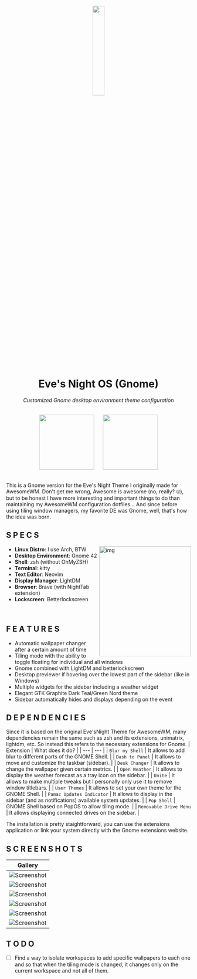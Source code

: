 <p align="center">
  <img width="25%" src="https://images-wixmp-ed30a86b8c4ca887773594c2.wixmp.com/f/26fe3e31-4dac-4607-9322-66f5d99ac450/d732v6b-0ed2ac7a-32d5-42a7-8e7d-70f701fd43d0.png/v1/fill/w_1024,h_1024,strp/ubuntu_gnome_logo_concept_by_cyb3rtek_d732v6b-fullview.png?token=eyJ0eXAiOiJKV1QiLCJhbGciOiJIUzI1NiJ9.eyJzdWIiOiJ1cm46YXBwOjdlMGQxODg5ODIyNjQzNzNhNWYwZDQxNWVhMGQyNmUwIiwiaXNzIjoidXJuOmFwcDo3ZTBkMTg4OTgyMjY0MzczYTVmMGQ0MTVlYTBkMjZlMCIsIm9iaiI6W1t7ImhlaWdodCI6Ijw9MTAyNCIsInBhdGgiOiJcL2ZcLzI2ZmUzZTMxLTRkYWMtNDYwNy05MzIyLTY2ZjVkOTlhYzQ1MFwvZDczMnY2Yi0wZWQyYWM3YS0zMmQ1LTQyYTctOGU3ZC03MGY3MDFmZDQzZDAucG5nIiwid2lkdGgiOiI8PTEwMjQifV1dLCJhdWQiOlsidXJuOnNlcnZpY2U6aW1hZ2Uub3BlcmF0aW9ucyJdfQ.UhF03xbRGRZRt3QPv1uY1SuK9jxvZJZ6eiF2Gxeq3go" />
</p>

<div align="center">
  <h1>Eve's Night OS (Gnome)</h1>
  <i>Customized Gnome desktop environment theme configuration</i>
</div>

<br/>
<p align="center">
<a href="https://github.com/e-Rivers/Eve-sNight/edit/main/GNOME-VERSION.md#d-e-p-e-n-d-e-n-c-i-e-s"><img width="150px" style="padding: 0 10px;" src="https://lh3.googleusercontent.com/pw/AM-JKLWyv_6jHczB8Op9L5YJwOWskpEQjUE8oiZGtoXpp_-M7CWZBLkBsXrtLiOQ6_welZ47koujI_-c-ETLlJjipy8NgmmxZPeVVQponAYmpLheGxeqHjsbbGQhwiA06oHicstVtYPkWmXz9Y2Wd5Y9Jz-U=w750-h250-no?authuser=0"></a>
<a href="https://github.com/e-Rivers/Eve-sNight/edit/main/GNOME-VERSION.md#s-c-r-e-e-n-s-h-o-t-s"><img width="150px" style="padding: 0 10px;" src="https://lh3.googleusercontent.com/pw/AM-JKLVjpryXMg5zbx7wKzxWfmkFHkzimamVrRQC3uBS0T53lGPmf4RYewe_YUO9eKUFqoj_pjsx5XQAxJKFiwPU_WY0nTg324Ad-iKsD1sHo-32ie_UpVO7eXj6S9BYWTjJvsAih4CGFwCEAafcm5-1I3Zb=w750-h250-no?authuser=0"></a>
</p>

<br />
This is a Gnome version for the Eve's Night Theme I originally made for AwesomeWM. Don't get me wrong, Awesome is awesome (no, really? 🙄), but to be honest I have more interesting and important things to do than maintaining my AwesomeWM configuration dotfiles... And since before using tiling window managers, my favorite DE was Gnome, well, that's how the idea was born.

## S P E C S

<img src="https://c.tenor.com/ihEIlToAUZYAAAAC/linux-chad.gif" alt="img" align="right" width="250px" height="300px">


+ **Linux Distro**: I use Arch, BTW
+ **Desktop Environment**: Gnome 42
+ **Shell**: zsh (without OhMyZSH)
+ **Terminal**: kitty
+ **Text Editor**: Neovim
+ **Display Manager**: LightDM
+ **Browser**: Brave (with NightTab extension)
+ **Lockscreen**: Betterlockscreen

<br />

## F E A T U R E S

- Automatic wallpaper changer after a certain amount of time
- Tiling mode with the ability to toggle floating for individual and all windows
- Gnome combined with LightDM and betterlockscreen
- Desktop previewer if hovering over the lowest part of the sidebar (like in Windows)
- Multiple widgets for the sidebar including a weather widget
- Elegant GTK Graphite Dark Teal/Green Nord theme
- Sidebar automatically hides and displays depending on the event

## D E P E N D E N C I E S
Since it is based on the original Eve'sNight Theme for AwesomeWM, many dependencies remain the same such as zsh and its extensions, unimatrix, lightdm, etc. So instead this refers to the necessary extensions for Gnome.
| Extension | What does it do? |
| --- | --- |
| `Blur my Shell` | It allows to add blur to different parts of the GNOME Shell. |
| `Dash to Panel` | It allows to move and customize the taskbar (sidebar). |
| `Desk Changer` | It allows to change the wallpaper given certain metrics. |
| `Open Weather` | It allows to display the weather forecast as a tray icon on the sidebar. |
| `Unite` | It allows to make multiple tweaks but I personally only use it to remove window titlebars. |
| `User Themes` | It allows to set your own theme for the GNOME Shell. |
| `Pamac Updates Indicator` | It allows to display in the sidebar (and as notifications) available system updates. |
| `Pop Shell` | GNOME Shell based on PopOS to allow tiling mode. |
| `Removable Drive Menu` | It allows displaying connected drives on the sidebar. |


The installation is pretty staightforward, you can use the extensions application or link your system directly with the Gnome extensions website.

## S C R E E N S H O T S
| Gallery |
| --- |
| ![Screenshot](https://lh3.googleusercontent.com/pw/AM-JKLUcL9h3Tsmq5bB8jh4WnkqygazFYsBrFz4vVHYaF8wszxTz7AUVK0wK9zHSv8c2NymthtIlR3HRl3X3zGyOg0NVaZSpEWBtptpqmlo_qwwkUYplZGhNBhpfpMY7EaPjkjwvB79JUYbbb_my2yWgK9ML=w1723-h969-no?authuser=0) |
| ![Screenshot](https://lh3.googleusercontent.com/pw/AM-JKLXqhmSmJL--2hz8QOdqvoJC-95tW7PoZD9Pf6q0FzLWKOxbgjmzHTIXB1gjL8urJuYuBR5Dt1if3GO8DVCdSi5DBkZb9F5xPH-rHuRhvq6uC9R03J0yO8bt_PJFKiidZYVkRKvZFDUkkyJ_r23gOwsa=w1723-h969-no?authuser=0) |
| ![Screenshot](https://lh3.googleusercontent.com/pw/AM-JKLXfJp0xxokRrQ8-ilJ1igd4cgfqUd2p_qoXWDEXXf76W-W7ugT8flMjujs_LlXjPDfM2M9hVrsOivHRLBHKnbnCRBoum1w5Ki7w5t4rsuvqoCM7gOM25GH99aPWVvNgRJdMAtAR6hu0nEuromOpegoY=w1723-h969-no?authuser=0) |
| ![Screenshot](https://lh3.googleusercontent.com/pw/AM-JKLVtltHLoHdDtCtsyxqGcfeDFwpHnGrbFihA-1zKKg64sssdJwswd2tGBD2Q6va2z7soAqfxoc9EWkQPb_DT410i0Z0tHHVqm5n_n0oxxkZ4MhX2bqvRb1Fkw35O6HQe1BR32J8rKT1Da8FNIgqDTsgM=w1723-h969-no?authuser=0) |
| ![Screenshot](https://lh3.googleusercontent.com/pw/AM-JKLXSm93BZ_MO9DMDllELaeBLWJfBtVc2m7Qw0lKw-P_quys2M3fPAcseI9LlTLjUCsfC-RkEcMdcwx-qBr4kCr70XKUVkwrkjLCoGThO72kZwYhoYFnBPuTvaAnKLRA3PSGdjlaVts-DoXeRQpPQd4I5=w1723-h969-no?authuser=0) |
| ![Screenshot](https://lh3.googleusercontent.com/pw/AM-JKLWs9e1TD4Rb8GZUEdlTolvVkT1hPwmyP1ugQFKvxgRjBu6mvmmVeAh50znpdkXCZleiw8Sgd-VRK47wgPyt2J8U_bb4iog8TNicI67trxLdkVQrtBvv54R4d6oooA7SX9s1fYaqXFzYJetcSDJDI7XB=w1723-h969-no?authuser=0) |

## T O D O

- [ ] Find a way to isolate workspaces to add specific wallpapers to each one and so that when the tiling mode is changed, it changes only on the current workspace and not all of them.
